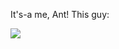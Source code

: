 It's-a me, Ant! This guy:

<img src="http://antzucaro.com/uploads/2015/5/ATHike2015D02/l/ATHike_088_l.jpg"/>
